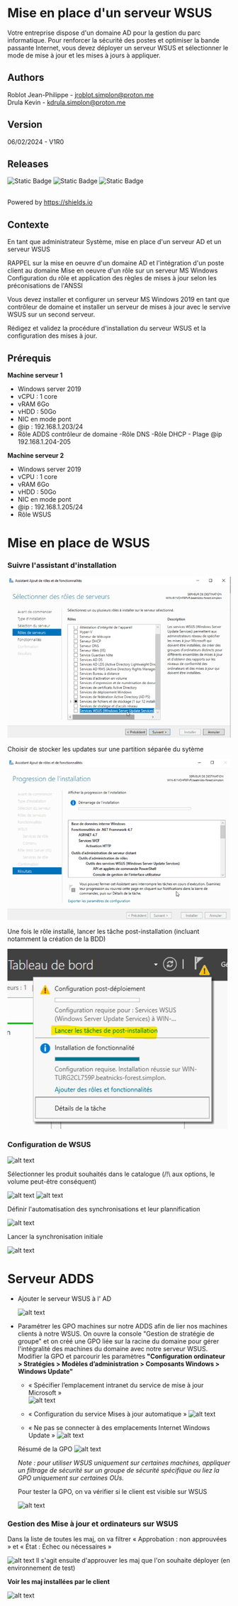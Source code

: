 # Mise en place d'un serveur WSUS

Votre entreprise dispose d'un domaine AD pour la gestion du parc informatique. Pour renforcer la sécurité des postes et optimiser la bande passante Internet, vous devez déployer un serveur WSUS et sélectionner le mode de mise à jour et les mises à jours à appliquer.

## Authors

Roblot Jean-Philippe - <jroblot.simplon@proton.me>  
Drula Kevin - <kdrula.simplon@proton.me>

## Version

06/02/2024 - V1R0

## Releases

![Static Badge](https://img.shields.io/badge/Windows%20Serveur-2019-blue)
![Static Badge](https://img.shields.io/badge/Windows%2010-21H1-blue)
![Static Badge](https://img.shields.io/badge/WSUS-blue)

</br>Powered by <https://shields.io>

## Contexte

En tant que administrateur Système, mise en place d'un serveur AD et un serveur WSUS

RAPPEL sur la mise en oeuvre d'un domaine AD et l'intégration d'un poste client au domaine Mise en oeuvre d'un rôle sur un serveur MS Windows Configuration du rôle et application des règles de mises à jour selon les préconisations de l'ANSSI

Vous devez installer et configurer un serveur MS Windows 2019 en tant que contrôleur de domaine et installer un serveur de mises à jour avec le servive WSUS sur un second serveur.

Rédigez et validez la procédure d'installation du serveur WSUS et la configuration des mises à jour.

## Prérequis

**Machine serveur 1**

- Windows server 2019
- vCPU : 1 core
- vRAM 6Go
- vHDD : 50Go
- NIC en mode pont
- @ip : 192.168.1.203/24
- Rôle ADDS contrôleur de domaine
-Rôle DNS
-Rôle DHCP - Plage @ip 192.168.1.204-205

**Machine serveur 2**

- Windows server 2019
- vCPU : 1 core
- vRAM 6Go
- vHDD : 50Go
- NIC en mode pont
- @ip : 192.168.1.205/24
- Rôle WSUS

# Mise en place de WSUS

### Suivre l'assistant d'installation

![alt text](image-47.png)

  Choisir de stocker les updates sur une partition séparée du sytème

![alt text](image-49.png)

  Une fois le rôle installé, lancer les tâche post-installation (incluant notamment la création de la BDD) 

![alt text](post-intall.png)

### Configuration de WSUS  

![alt text](image-50.png)

Sélectionner les produit souhaités dans le catalogue (/!\ aux options, le volume peut-être conséquent)

![alt text](image-51.png)
![alt text](image-52.png)

Définir l'automatisation des synchronisations et leur plannification

![alt text](image-53.png)

Lancer la synchronisation initiale 

![alt text](image-54.png)

# Serveur ADDS

* Ajouter le serveur WSUS à l' AD

  ![alt text](image-55.png)

* Paramétrer les GPO machines sur notre ADDS afin de lier nos machines clients à notre WSUS. On ouvre la console "Gestion de stratégie de groupe" et on créé une GPO liée sur la racine du domaine pour gérer l'intégralité des machines du domaine avec notre serveur WSUS.  
Modifier la GPO et parcourir les paramètres **"Configuration ordinateur > Stratégies > Modèles d’administration > Composants Windows > Windows Update"**  

  * « Spécifier l’emplacement intranet du service de mise à jour Microsoft »  
  ![alt text](image-61.png)

  *  « Configuration du service Mises à jour automatique »
  ![alt text](image-62.png)

  * « Ne pas se connecter à des emplacements Internet Windows Update »
  ![alt text](image-63.png)

  Résumé de la GPO
  ![alt text](image-57.png)

  *Note : pour utiliser WSUS uniquement sur certaines machines, appliquer un filtrage de sécurité sur un groupe de sécurité spécifique ou liez la GPO uniquement sur certaines OUs.*

  Pour tester la GPO, on va vérifier si le client est visible sur WSUS

  ![alt text](image-65.png)


### Gestion des Mise à jour et ordinateurs sur WSUS

Dans la liste de toutes les maj, on va filtrer  « Approbation : non approuvées » et  « État : Échec ou nécessaires »

![alt text](image-58.png)
Il s'agit ensuite d'approuver les maj que l'on souhaite déployer (en environnement de test)

**Voir les maj installées par le client**

![alt text](image-66.png)